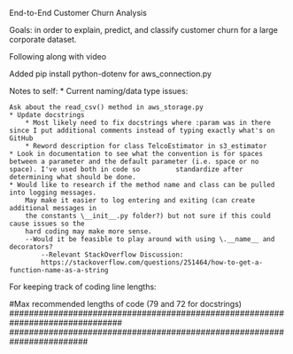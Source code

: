 End-to-End Customer Churn Analysis

Goals: in order to explain, predict, and classify customer churn for a large corporate dataset.

Following along with video

Added pip install python-dotenv for aws_connection.py



Notes to self:
    * Current naming/data type issues:

    
    
    Ask about the read_csv() method in aws_storage.py
    * Update docstrings
        * Most likely need to fix docstrings where :param was in there since I put additional comments instead of typing exactly what's on GitHub
        * Reword description for class TelcoEstimator in s3_estimator
    * Look in documentation to see what the convention is for spaces between a parameter and the default parameter (i.e. space or no space). I've used both in code so         standardize after determining what should be done.
    * Would like to research if the method name and class can be pulled into logging messages.
        May make it easier to log entering and exiting (can create additional messages in
        the constants \__init__.py folder?) but not sure if this could cause issues so the
        hard coding may make more sense.
        --Would it be feasible to play around with using \.__name__ and decorators?
            --Relevant StackOverflow Discussion:
            https://stackoverflow.com/questions/251464/how-to-get-a-function-name-as-a-string

For keeping track of coding line lengths:
        
#Max recommended lengths of code (79 and 72 for docstrings)
###############################################################################
########################################################################
